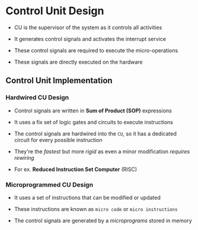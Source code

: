 # Control Unit Design

- CU is the supervisor of the system as it controls all activities

- It generates control signals and activates the interrupt service

- These control signals are required to execute the micro-operations

- These signals are directly executed on the hardware

## Control Unit Implementation

### Hardwired CU Design

- Control signals are written in **Sum of Product (SOP)** expressions

- It uses a fix set of logic gates and circuits to execute instructions

- The control signals are hardwired into the `CU`, so it has a dedicated circuit
for every possible instruction

- They're the *fastest* but more *rigid* as even a minor modification *requires*
*rewiring*

- For ex. **Reduced Instruction Set Computer** (RISC)

### Microprogrammed CU Design

- It uses a set of instructions that can be modified or updated

- These instructions are known as `micro code` or `micro instructions`

- The control signals are generated by a *microprograms* stored in memory
